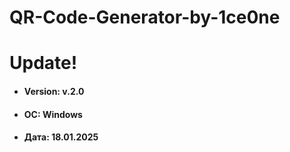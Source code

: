 # QR-Code-Generator-by-1ce0ne

# Update!
- #### Version: v.2.0
- #### ОС: Windows
- #### Дата: 18.01.2025
